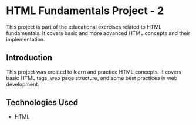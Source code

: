 # HTML Fundamentals Project - 2

This project is part of the educational exercises related to HTML fundamentals. It covers basic and more advanced HTML concepts and their implementation.

## Introduction
This project was created to learn and practice HTML concepts. It covers basic HTML tags, web page structure, and some best practices in web development.

## Technologies Used
- HTML
